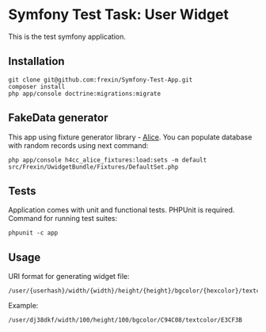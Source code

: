 Symfony Test Task: User Widget
========================

This is the test symfony application.

Installation
--------------

    git clone git@github.com:frexin/Symfony-Test-App.git
    composer install
    php app/console doctrine:migrations:migrate

FakeData generator
--------------

This app using fixture generator library - [Alice](https://packagist.org/packages/nelmio/alice).
You can populate database with random records using next command:

    php app/console h4cc_alice_fixtures:load:sets -m default src/Frexin/UwidgetBundle/Fixtures/DefaultSet.php


Tests
-----

Application comes with unit and functional tests. PHPUnit is required.
Command for running test suites:

    phpunit -c app

Usage
-----

URI format for generating widget file:

    /user/{userhash}/width/{width}/height/{height}/bgcolor/{hexcolor}/textcolor/{hexcolor}

Example:

    /user/dj38dkf/width/100/height/100/bgcolor/C94C08/textcolor/E3CF3B